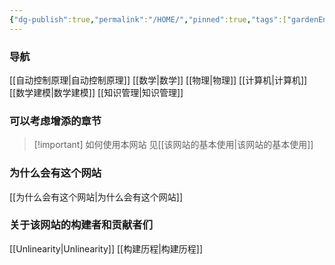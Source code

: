 ```yaml
---
{"dg-publish":true,"permalink":"/HOME/","pinned":true,"tags":["gardenEntry"],"noteIcon":"","created":"2024-04-16T13:01:27.501+08:00","updated":"2024-04-24T00:14:09.385+08:00"}
---
```



### 导航
[[自动控制原理\|自动控制原理]]
[[数学\|数学]]
[[物理\|物理]]
[[计算机\|计算机]]
[[数学建模\|数学建模]]
[[知识管理\|知识管理]]
### 可以考虑增添的章节

>[!important] 如何使用本网站
>见[[该网站的基本使用\|该网站的基本使用]]


### 为什么会有这个网站
[[为什么会有这个网站\|为什么会有这个网站]]


### 关于该网站的构建者和贡献者们
[[Unlinearity\|Unlinearity]]
[[构建历程\|构建历程]]

